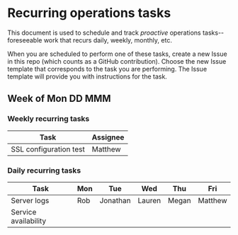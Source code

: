 # Recurring operations tasks

This document is used to schedule and track *proactive* operations tasks-- foreseeable work that recurs daily, weekly, monthly, etc.

When you are scheduled to perform one of these tasks, create a new Issue in this repo (which counts as a GitHub contribution). Choose the new Issue template that corresponds to the task you are performing. The Issue template will provide you with instructions for the task.

## Week of Mon DD MMM

### Weekly recurring tasks

| Task                   | Assignee |
| ---------------------- | -------- |
| SSL configuration test |  Matthew        |

### Daily recurring tasks
| Task                 | Mon   | Tue  | Wed  | Thu  | Fri  |
| -------------------- | ----  | ---- | ---- | ---- | ---- |
| Server logs          | Rob      | Jonathan     |  Lauren    | Megan     | Matthew     |
| Service availability |       |      |      |      |      |

